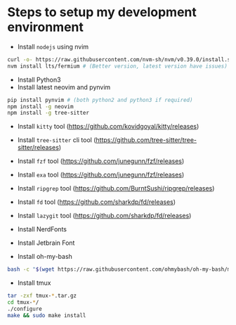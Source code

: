 # Steps to setup my development environment

- Install `nodejs` using nvim

```bash
curl -o- https://raw.githubusercontent.com/nvm-sh/nvm/v0.39.0/install.sh | bash
nvm install lts/fermium # (Better version, latest version have issues)
```

- Install Python3
- Install latest neovim and pynvim

```bash
pip install pynvim # (both python2 and python3 if required)
npm install -g neovim
npm install -g tree-sitter
```

- Install `kitty` tool (https://github.com/kovidgoyal/kitty/releases)
- Install `tree-sitter` cli tool (https://github.com/tree-sitter/tree-sitter/releases)
- Install `fzf` tool (https://github.com/junegunn/fzf/releases)
- Install `exa` tool (https://github.com/junegunn/fzf/releases)
- Install `ripgrep` tool (https://github.com/BurntSushi/ripgrep/releases)
- Install `fd` tool (https://github.com/sharkdp/fd/releases)
- Install `lazygit` tool (https://github.com/sharkdp/fd/releases)

- Install NerdFonts
- Install Jetbrain Font

- Install oh-my-bash

```bash
bash -c "$(wget https://raw.githubusercontent.com/ohmybash/oh-my-bash/master/tools/install.sh -O -)"
```

- Install tmux

```bash
tar -zxf tmux-*.tar.gz
cd tmux-*/
./configure
make && sudo make install
```
